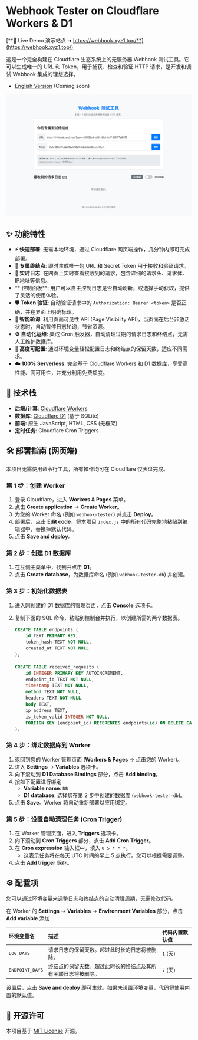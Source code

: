 # Webhook Tester on Cloudflare Workers & D1

[**🚀 Live Demo 演示站点 ➔ https://webhook.xyz1.top/**](https://webhook.xyz1.top/)

这是一个完全构建在 Cloudflare 生态系统上的无服务器 Webhook 测试工具。它可以生成唯一的 URL 和 Token，用于捕获、检查和验证 HTTP 请求，是开发和调试 Webhook 集成的理想选择。

* [English Version](./README.en.md) (Coming soon)

![应用截图](./image.png)
## ✨ 功能特性

* **⚡️ 快速部署**: 无需本地环境，通过 Cloudflare 网页端操作，几分钟内即可完成部署。
* **🔗 专属终结点**: 即时生成唯一的 URL 和 Secret Token 用于接收和验证请求。
* **📄 实时日志**: 在网页上实时查看接收到的请求，包含详细的请求头、请求体、IP地址等信息。
* ** 控制面板**: 用户可以自主控制日志是否自动刷新，或选择手动获取，提供了灵活的使用体验。
* **🛡️ Token 验证**: 自动验证请求中的 `Authorization: Bearer <token>` 是否正确，并在界面上明确标识。
* **🧠 智能轮询**: 利用页面可见性 API (Page Visibility API)，当页面在后台非激活状态时，自动暂停日志轮询，节省资源。
* **⚙️ 自动化运维**: 集成 Cron 触发器，自动清理过期的请求日志和终结点，无需人工维护数据库。
* **🔧 高度可配置**: 通过环境变量轻松配置日志和终结点的保留天数，适应不同需求。
* **☁️ 100% Serverless**: 完全基于 Cloudflare Workers 和 D1 数据库，享受高性能、高可用性，并充分利用免费额度。

## 🚀 技术栈

* **后端/计算**: [Cloudflare Workers](https://workers.cloudflare.com/)
* **数据库**: [Cloudflare D1](https://developers.cloudflare.com/d1/) (基于 SQLite)
* **前端**: 原生 JavaScript, HTML, CSS (无框架)
* **定时任务**: Cloudflare Cron Triggers

## 🛠️ 部署指南 (网页端)

本项目无需使用命令行工具，所有操作均可在 Cloudflare 仪表盘完成。

### 第 1 步：创建 Worker

1.  登录 Cloudflare，进入 **Workers & Pages** 菜单。
2.  点击 **Create application** -> **Create Worker**。
3.  为您的 Worker 命名 (例如 `webhook-tester`) 并点击 **Deploy**。
4.  部署后，点击 **Edit code**，将本项目 `index.js` 中的所有代码完整地粘贴到编辑器中，替换掉默认代码。
5.  点击 **Save and deploy**。

### 第 2 步：创建 D1 数据库

1.  在左侧主菜单中，找到并点击 **D1**。
2.  点击 **Create database**，为数据库命名 (例如 `webhook-tester-db`) 并创建。

### 第 3 步：初始化数据表

1.  进入刚创建的 D1 数据库的管理页面，点击 **Console** 选项卡。
2.  复制下面的 SQL 命令，粘贴到控制台并执行，以创建所需的两个数据表。

    ```sql
    CREATE TABLE endpoints (
        id TEXT PRIMARY KEY,
        token_hash TEXT NOT NULL,
        created_at TEXT NOT NULL
    );

    CREATE TABLE received_requests (
        id INTEGER PRIMARY KEY AUTOINCREMENT,
        endpoint_id TEXT NOT NULL,
        timestamp TEXT NOT NULL,
        method TEXT NOT NULL,
        headers TEXT NOT NULL,
        body TEXT,
        ip_address TEXT,
        is_token_valid INTEGER NOT NULL,
        FOREIGN KEY (endpoint_id) REFERENCES endpoints(id) ON DELETE CASCADE
    );
    ```

### 第 4 步：绑定数据库到 Worker

1.  返回到您的 Worker 管理页面 (**Workers & Pages** -> 点击您的 Worker)。
2.  进入 **Settings** -> **Variables** 选项卡。
3.  向下滚动到 **D1 Database Bindings** 部分，点击 **Add binding**。
4.  按如下配置进行绑定：
    * **Variable name**: `DB`
    * **D1 database**: 选择您在第 2 步中创建的数据库 (`webhook-tester-db`)。
5.  点击 **Save**。Worker 将自动重新部署以应用绑定。

### 第 5 步：设置自动清理任务 (Cron Trigger)

1.  在 Worker 管理页面，进入 **Triggers** 选项卡。
2.  向下滚动到 **Cron Triggers** 部分，点击 **Add Cron Trigger**。
3.  在 **Cron expression** 输入框中，填入 `0 5 * * *`。
    * 这表示任务将在每天 UTC 时间的早上 5 点执行。您可以根据需要调整。
4.  点击 **Add trigger** 保存。

## ⚙️ 配置项

您可以通过环境变量来调整日志和终结点的自动清理周期，无需修改代码。

在 Worker 的 **Settings** -> **Variables** -> **Environment Variables** 部分，点击 **Add variable** 添加：

| 环境变量名    | 描述                                     | 代码内置默认值 |
| :------------ | :--------------------------------------- | :------------- |
| `LOG_DAYS`      | 请求日志的保留天数。超过此时长的日志将被删除。 | `1` (天)         |
| `ENDPOINT_DAYS` | 终结点的保留天数。超过此时长的终结点及其所有关联日志将被删除。 | `7` (天)         |

设置后，点击 **Save and deploy** 即可生效。如果未设置环境变量，代码将使用内置的默认值。

## 📜 开源许可

本项目基于 [MIT License](./LICENSE) 开源。
